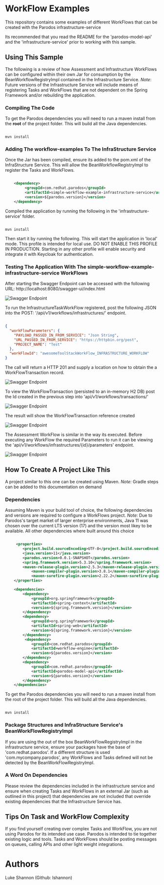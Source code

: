 # WorkFlow Examples

This repository contains some examples of different WorkFlows that can be created with the Parodos infrastructure-service

Its recommended that you read the README for the 'parodos-model-api' and the 'infrastructure-service' prior to working with this sample.

## Using This Sample

The following is a review of how Assessment and Infrastructure WorkFlows can be configured within their own Jar for consumption by the BeanWorkflowRegistryImpl contained in the Infrastructure Service. *Note*: Future versions of the Infrastructure Service will include means of registering Tasks and WorkFlows that are not dependent on the Spring Framework and/or rebuilding the application.

### Compiling The Code

To get the Parodos dependencies you will need to run a maven install from the **root** of the project folder. This will build all the Java dependencies.

```shell

mvn install

```

### Adding The workflow-examples To The InfraStructure Service

Once the Jar has been compiled, ensure its added to the pom.xml of the InfraStructure Service. This will allow the BeanWorkflowRegistryImpl to register the Tasks and WorkFlows. 


```xml

	<dependency>
		 <groupId>com.redhat.parodos</groupId>
		 <artifactId>simple-workflow-example-infrastructure-service</artifactId>
		 <version>${parodos.version}</version>
	</dependency>

```
Compiled the application by running the following in the 'infrastructure-service' folder.

```shell

mvn install

```
Then start it by running the following. This will start the application in 'local' mode. This profile is intended for local use. DO NOT ENABLE THIS PROFILE IN PRODUCTION. Starting in any other profile will enable security and integrate it with Keycloak for authentication.


### Testing The Application With The simple-workflow-example-infrastructure-service WorkFlows

After starting the Swagger Endpoint can be accessed with the following URL: http://localhost:8080/swagger-ui/index.html

![Swagger Endpoint](readme-images/0.png)

To run the InfrastructureTaskWorkFlow registered, post the following JSON into the POST: '/api/v1/workflows/infrastructures/' endpoint.

```json

{
  "workFlowParameters": {
    "PAYLOAD_PASSED_IN_FROM_SERVICE": "Json String",
    "URL_PASSED_IN_FROM_SERVICE": "https://httpbin.org/post",
    "PROJECT_NAME": "Test"
  },
  "workFlowId": "awesomeToolStackWorkFlow_INFRASTRUCTURE_WORKFLOW"
}

```
The call will return a HTTP 201 and supply a location on how to obtain the a WorkFlowTransaction record.

![Swagger Endpoint](readme-images/1.png)

To view the WorkFlowTransaction (persisted to an in-memory H2 DB) post the Id created in the previous step into 'api/v1/workflows/transactions/'

![Swagger Endpoint](readme-images/2.png)

The result will show the WorkFlowTransaction reference created

![Swagger Endpoint](readme-images/3.png)

The Assessment WorkFlow is similar in the way its executed. Before executing any WorkFlow the required Parameters to run it can be viewing the 'api/v1/workflows/infrastructures/{id}/parameters' endpoint.

![Swagger Endpoint](readme-images/4.png)


## How To Create A Project Like This

A project similar to this one can be created using Maven. *Note:* Gradle steps can be added to this documentation on demand

### Dependencies

Assuming Maven is your build tool of choice, the following dependencies and versions are required to configure a WorkFlows project. *Note:* Due to Parodos's target market of larger enterprise environments, Java 11 was chosen over the current LTS version (17) and the version most likey to be available. All other dependencies where built around this choice

```xml

	 <properties>
		<project.build.sourceEncoding>UTF-8</project.build.sourceEncoding>
		<java.version>11</java.version>
		<parodos.version>0.0.1-SNAPSHOT</parodos.version>
		<spring.framework.version>5.3.10</spring.framework.version>
		<maven-release-plugin.version>2.5.3</maven-release-plugin.version>
        	<maven-compiler-plugin.version>3.8.1</maven-compiler-plugin.version>
        	<maven-surefire-plugin.version>2.22.2</maven-surefire-plugin.version>
	</properties>

	<dependencies>
		<dependency>
			<groupId>org.springframework</groupId>
			<artifactId>spring-context</artifactId>
			<version>${spring.framework.version}</version>
		</dependency>
		<dependency>
		    <groupId>org.springframework</groupId>
		    <artifactId>spring-web</artifactId>
		    <version>${spring.framework.version}</version>
		</dependency>
		 <dependency>
			<groupId>com.redhat.parodos</groupId>
			<artifactId>workflow-engine</artifactId>
			<version>${parodos.version}</version>
		</dependency>
		<dependency>
			<groupId>com.redhat.parodos</groupId>
			<artifactId>parodos-model-api</artifactId>
			<version>${parodos.version}</version>
		</dependency>
	</dependencies>

```

To get the Parodos dependencies you will need to run a maven install from the root of the project folder. This will build all the Java dependencies.

```shell

mvn install

```

### Package Structures and InfraStructure Service's BeanWorkFlowRegistryImpl

If you are using the out of the box BeanWorkFlowRegistryImpl in the infrastructure service, ensure your packages have the base of 'com.redhat.parodos'. If a different structure is used 'com.mycompany.parodos', any WorkFlows and Tasks defined will not be detected by the BeanWorkFlowRegistryImpl.

### A Word On Dependencies

Please review the dependencies included in the infrastructure service and ensure when creating Tasks and WorkFlows in an external Jar (such as outlined in this project) that dependencies are not included that override existing dependencies that the Infrastructure Service has.

## Tips On Task and WorkFlow Complexity

If you find yourself creating over complex Tasks and WorkFlow, you are not using Parodos for its intended use case. Parodos is intended to tie together existing logic and tools. Tasks and WorkFlows should be posting messages on queues, calling APIs and other light weight integrations.

# Authors

Luke Shannon (Github: lshannon)

